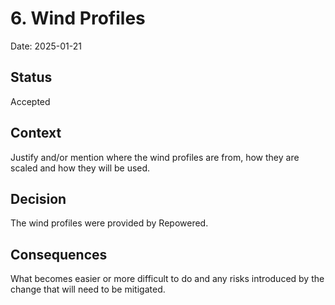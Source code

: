 # 6. Wind Profiles

Date: 2025-01-21

## Status

Accepted

## Context

Justify and/or mention where the wind profiles are from, how they are scaled and how they will be used.

## Decision

The wind profiles were provided by Repowered.

## Consequences

What becomes easier or more difficult to do and any risks introduced by the change that will need to be mitigated.
